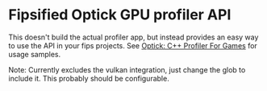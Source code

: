 # Fipsified Optick GPU profiler API

This doesn't build the actual profiler app, but instead provides an easy way to use the API in your fips projects. See [Optick: C++ Profiler For Games](https://github.com/bombomby/optick) for usage samples.

Note: Currently excludes the vulkan integration, just change the glob to include it. This probably should be configurable.
